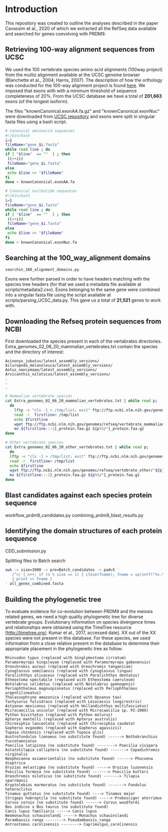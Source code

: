 Introduction
============

This repository was created to outline the analyses described in the paper Cavassim et al., 2020 of which we extracted all the RefSeq data available and searched for genes coevolving with PRDM9.

Retrieving 100-way alignment sequences from UCSC
-----------------------------
We used the 100 vertebrate species amino acid alignments (100way project) from the multiz alignment available at the UCSC genome browser (Blanchette et al., 2004; Harris, 2007). The description of how the orthology was conducted for the 100-way alignment project is found [here](http://genome.ucsc.edu/cgi-bin/hgTrackUi?db=hg19&g=cons100way).
We imposed that exons with with a minimum threshold of sequence completeness of 20%. From the UCSC database we have a total of **201,663** exons (of the longest isoform).

The files "knownCanonical.exonAA.fa.gz" and "knownCanonical.exonNuc" were downloaded from [UCSC repository](http://hgdownload.cse.ucsc.edu/goldenpath/hg19/multiz100way/alignments/) and exons were split in singular fasta files using a bash script.

``` bash
# Canonical aminoacid sequences
#!/bin/bash
i=1
fileName="gene_$i.fasta"
while read line ; do 
if [ "$line"  == ""  ] ; then
 ((++i))
 fileName="gene_$i.fasta"
else
 echo $line >> "$fileName"
fi
done < knownCanonical.exonAA.fa

# Canonical nucleotide sequences
#!/bin/bash
i=1
fileName="gene_$i.fasta"
while read line ; do 
if [ "$line"  == ""  ] ; then
 ((++i))
 fileName="gene_$i.fasta"
else
 echo $line >> "$fileName"
fi
done < knownCanonical.exonNuc.fa

``` 
Searching at the 100_way_alignment domains
----------------------------
``` python
searchin_100_alignment_domains.py
``` 
Exons were further parsed in order to have headers matching with the species tree headers (for that we used a metadata file available at scripts/metadata2.csv). Exons belonging to the same gene were combined into a singular fasta file using the script available at scripts/parsing_UCSC_data.py. This gave us a total of **21,521** genes to work with.

Downloading the Refseq protein sequences from NCBI
-----------------------------
First downloaded the species present in each of the vertabrates directories.
Extra_genomes_02_06_20_mammalian_vertebrates.txt contain the species and the directory of interest:

```
Acinonyx_jubatus/latest_assembly_versions/
Ailuropoda_melanoleuca/latest_assembly_versions/
Aotus_nancymaae/latest_assembly_versions/
Arvicanthis_niloticus/latest_assembly_versions/
.
.
.
```

``` bash
# Mammalian vertebrate species
cat Extra_genomes_02_06_20_mammalian_vertebrates.txt | while read p;
  do   
    lftp -e "cls -1 > /tmp/list; exit" ftp://ftp.ncbi.nlm.nih.gov/genomes/refseq/vertebrate_mammalian/"${p}"
    read -r  firstline< /tmp/list
    echo $firstline
    wget ftp://ftp.ncbi.nlm.nih.gov/genomes/refseq/vertebrate_mammalian/"${p}""${firstline::-1}"/"${firstline::-1}_protein.faa.gz" 
    mv ${firstline::-1}_protein.faa.gz ${p%%/*}_protein.faa.gz
done

# Other vertebrate species
cat Extra_genomes_02_06_20_other_vertebrates.txt | while read p;
  do   
  lftp -e "cls -1 > /tmp/list; exit" ftp://ftp.ncbi.nlm.nih.gov/genomes/refseq/vertebrate_other/"${p}"
  read -r  firstline< /tmp/list
  echo $firstline
  wget ftp://ftp.ncbi.nlm.nih.gov/genomes/refseq/vertebrate_other/"${p}""${firstline::-1}"/"${firstline::-1}_protein.faa.gz"
  mv ${firstline::-1}_protein.faa.gz ${p%%/*}_protein.faa.gz  
done
```
Blast candidates against each species protein sequence
-----------------------------
workflow_prdm9_candidates.py
combining_prdm9_blast_results.py


Identifying the domain structures of each protein sequence
-----------------------------
CDD_submission.py


Splitting files to Batch search
``` bash
awk -v size=3900 -v pre=Batch_candidates -v pad=5 '
   /^>/ { n++; if (n % size == 1) { close(fname); fname = sprintf("%s.%0" pad "d", pre, n) } }
   { print >> fname }
' all_genes_combined.fasta
```

Building the phylogenetic tree
-----------------------------
To evaluate evidence for co-evolution between PRDM9 and the meiosis related genes, we need a high quality phylogenetic tree for diverse vertebrate groups. Evolutionary information on species divergence times and relationships were obtained using the TimeTree resource [http://timetree.org/; Kumar et al., 2017, accessed date]. XX out of the XX species were not present in this database. For these species, we used information from a close relative present in the database to determine their appropriate placement in the phylogenetic tree as follow:
```
Rhincodon typus (replaced with Ginglymostoma cirratum)
Paramormyrops kingsleyae (replaced with Paramormyrops gabonensis)
Oreochromis aureus (replaced with Oreochromis tanganicae)
Cynoglossus semilaevis (replaced with Cynoglossus lingua)
Paralichthys olivaceus (replaced with Paralichthys dentatus)
Etheostoma spectabile (replaced with Etheostoma caeruleum)
Notolabrus celidotus (replaced with Notolabrus gymnogenis)
Periophthalmus magnuspinnatus (replaced with Periophthalmus argentilineatus)
Thalassophryne amazonica (replaced with Opsanus tau)
Tachysurus fulvidraco (replaced with Leiocassis longirostris)
Astyanax mexicanus (replaced with Hollandichthys multifasciatus)
Microcaecilia unicolor (replaced with Microcaecilia sp. PZ-2009)
Python bivittatus (replaced with Python molurus)
Apteryx mantelli (replaced with Apteryx australis)
Chiroxiphia lanceolata (replaced with Chiroxiphia caudata)
Gopherus evgoodei (replaced with Gopherus agassizii)
Tupaia chinensis (replaced with Tupaia glis)
Austrofundulus limnaeus (no substitute found) ------> Nothobranchius fuscotaeniatus
Poecilia latipinna (no substitute found) --------> Poecilia vivipara
Astatotilapia calliptera (no substitute found) -------> Copadichromis virginalis
Neophocaena asiaeorientalis (no substitute found) ------> Phocoena dioptrica
Oryzias melastigma (no substitute found) -----> Oryzias luzonensis
Poecilia formosa (no substitute found) -------> Poecilia butleri
Oreochromis niloticus (no substitute found) -------> Tilapia sparrmanii
Kryptolebias marmoratus (no substitute found) -------> Fundulus heteroclitus
Tinamus guttatus (no substitute found) ----> Tinamus major
Strigops habroptila (no substitute found) -----> Probosciger aterrimus
Corvus cornix (no substitute found) ------> Corvus woodfordi
Bos indicus x Bos taurus (no substitute found)
Canis lupus familiaris -----> Canis lupus
Neomonachus schauinslandi -----> Monachus schauinslandi
Parambassis ranga --------> Pseudambassis_ranga
Antrostomus carolinensis --------> Caprimulgus_carolinensis
```
